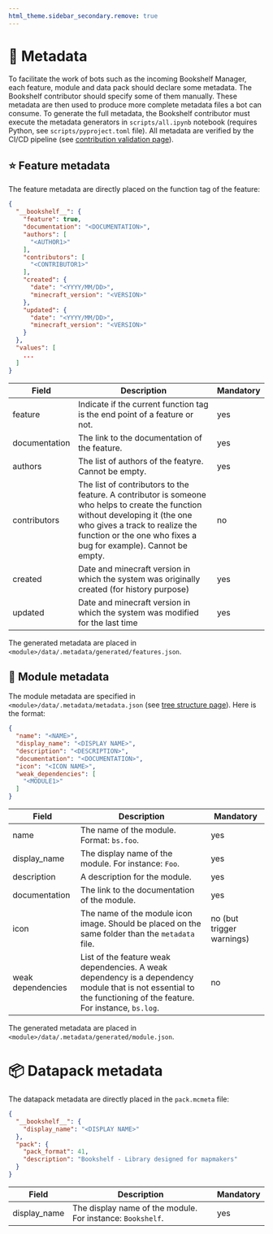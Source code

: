```yaml
---
html_theme.sidebar_secondary.remove: true
---
```


# 🔖 Metadata

To facilitate the work of bots such as the incoming Bookshelf Manager, each feature, module and data pack should declare some metadata.
The Bookshelf contributor should specify some of them manually.
These metadata are then used to produce more complete metadata files a bot can consume.
To generate the full metadata, the Bookshelf contributor must execute the metadata generators in `scripts/all.ipynb` notebook (requires Python, see `scripts/pyproject.toml` file).
All metadata are verified by the CI/CD pipeline (see [contribution validation page](project:../contribute/contribution-validation.md)).

## ⭐ Feature metadata

The feature metadata are directly placed on the function tag of the feature:

```json
{
  "__bookshelf__": {
    "feature": true,
    "documentation": "<DOCUMENTATION>",
    "authors": [
      "<AUTHOR1>"
    ],
    "contributors": [
      "<CONTRIBUTOR1>"
    ],
    "created": {
      "date": "<YYYY/MM/DD>",
      "minecraft_version": "<VERSION>"
    },
    "updated": {
      "date": "<YYYY/MM/DD>",
      "minecraft_version": "<VERSION>"
    }
  },
  "values": [
    ...
  ]
}
```

| Field | Description | Mandatory |
|-------|-------------|---------- |
| feature | Indicate if the current function tag is the end point of a feature or not. | yes |
| documentation | The link to the documentation of the feature. | yes |
| authors | The list of authors of the featyre. Cannot be empty. | yes |
| contributors | The list of contributors to the feature. A contributor is someone who helps to create the function without developing it (the one who gives a track to realize the function or the one who fixes a bug for example). Cannot be empty. | no |
| created | Date and minecraft version in which the system was originally created (for history purpose) | yes |
| updated | Date and minecraft version in which the system was modified for the last time | yes |

The generated metadata are placed in `<module>/data/.metadata/generated/features.json`.

## 🧩 Module metadata

The module metadata are specified in `<module>/data/.metadata/metadata.json` (see [tree structure page](project:../contribute/tree-structure.md)).
Here is the format:

```json
{
  "name": "<NAME>",
  "display_name": "<DISPLAY NAME>",
  "description": "<DESCRIPTION>",
  "documentation": "<DOCUMENTATION>",
  "icon": "<ICON NAME>",
  "weak_dependencies": [
    "<MODULE1>"
  ]
}
```

| Field | Description | Mandatory |
|-------|-------------|---------- |
| name | The name of the module. Format: `bs.foo`. | yes |
| display_name | The display name of the module. For instance: `Foo`. | yes |
| description | A description for the module. | yes |
| documentation | The link to the documentation of the module. | yes |
| icon | The name of the module icon image. Should be placed on the same folder than the `metadata` file. | no (but trigger warnings) |
| weak dependencies | List of the feature weak dependencies. A weak dependency is a dependency module that is not essential to the functioning of the feature. For instance, `bs.log`. | no |

The generated metadata are placed in `<module>/data/.metadata/generated/module.json`.

# 📦 Datapack metadata

The datapack metadata are directly placed in the `pack.mcmeta` file:

```json
{
  "__bookshelf__": {
    "display_name": "<DISPLAY NAME>"
  },
  "pack": {
    "pack_format": 41,
    "description": "Bookshelf - Library designed for mapmakers"
  }
}

```
| Field | Description | Mandatory |
|-------|-------------|---------- |
| display_name | The display name of the module. For instance: `Bookshelf`. | yes |
```
